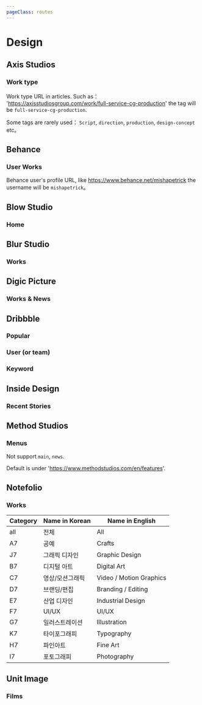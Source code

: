 ```yaml
---
pageClass: routes
---
```


# Design

## Axis Studios

### Work type

<RouteEn author="MisteryMonster" example="/axis-studios/work/full-service-cg-production" path="/axis-studios/:type/:tag?" :paramsDesc="['`work`, `blog`', 'Work type URL: `compositing`, `full-service-cg-production`, `vfx-supervision`, `realtime`, `art-direction`, `animation`']">

Work type URL in articles. Such as： 'https://axisstudiosgroup.com/work/full-service-cg-production' the tag will be `full-service-cg-production`.

Some tags are rarely used： `Script`, `direction`, `production`, `design-concept` etc。

</RouteEn>

## Behance

### User Works

<RouteEn author="MisteryMonster" example="/behance/mishapetrick" path="/behance/:user" :paramsDesc="['username']" radar="1">

Behance user's profile URL, like <https://www.behance.net/mishapetrick> the username will be `mishapetrick`。

</RouteEn>

## Blow Studio

### Home

<RouteEn author="MisteryMonster" example="/blow-studio" path="/blow-studio" />

## Blur Studio

### Works

<RouteEn author="MisteryMonster" example="/blur-studio" path="/blur-studio" />

## Digic Picture

### Works & News

<RouteEn author="MisteryMonster" example="/digic-pictures/works/real-time-engine" path="/digic-pictures/:menu/:tag?" :paramsDesc="['`news`, `works`', 'Under WORK types: `/game-cinematics`, `/feature`, `/making-of`, `/commercials-vfx`, `/real-time-engine`']" />

## Dribbble

### Popular

<RouteEn path="/dribbble/popular/:timeframe?" example="/dribbble/popular" :paramsDesc="['support the following values: week, month, year and ever']" />

### User (or team)

<RouteEn path="/dribbble/user/:name" example="/dribbble/user/google" :paramsDesc="['username, available in user\'s homepage URL']" />

### Keyword

<RouteEn path="/dribbble/keyword/:keyword" example="/dribbble/keyword/player" :paramsDesc="['desired keyword']" />

## Inside Design

### Recent Stories

<RouteEn author="miaoyafeng" example="/invisionapp/inside-design" path="/invisionapp/inside-design">
</RouteEn>

## Method Studios

### Menus

<RouteEn author="MisteryMonster" path="/method-studios/:menu?" example="/method-studios/games" :paramsDesc="['URL behind /en: `features`, `advertising`, `episodic`, `games`, `methodmade`']">

Not support `main`, `news`.

Default is under 'https://www.methodstudios.com/en/features'.

</RouteEn>

## Notefolio

### Works

<RouteEn author="nczitzk" example="/notefolio" path="/notefolio/:caty?/:order?/:time?/:query?" :paramsDesc="['Category, see below, `all` by default', 'Order, `pick` as Notefolio Pick, `newest` as Newest, `noted` as Noted, `pick` by default', 'Time, `all` as All the time, `day` as Latest 24 hours, `week` as Latest week, `month` as Latest month, `month3` as Latest 3 months, `all` by default', 'Keyword, empty by default']">

| Category | Name in Korean | Name in English |
| -------- | -------------- | --------------- |
| all | 전체 | All |
| A7 | 공예 | Crafts |
| J7 | 그래픽 디자인 | Graphic Design |
| B7 | 디지털 아트 | Digital Art |
| C7 | 영상/모션그래픽 | Video / Motion Graphics |
| D7 | 브랜딩/편집 | Branding / Editing |
| E7 | 산업 디자인 | Industrial Design |
| F7 | UI/UX | UI/UX |
| G7 | 일러스트레이션 | Illustration |
| K7 | 타이포그래피 | Typography |
| H7 | 파인아트 | Fine Art |
| I7 | 포토그래피 | Photography |

</RouteEn>

## Unit Image

### Films

<RouteEn author="MisteryMonster" example="/unit-image/films/vfx" path="/unit-image/films/:type?" :paramsDesc="['Films type，`vfx`, `game-trailer`, `animation`, `commercials`, `making-of`']"/>
